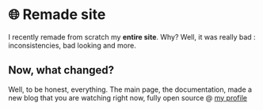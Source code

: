 
# 🌐 Remade site
I recently remade from scratch my **entire site**. Why? Well, it was really bad : inconsistencies, bad looking and more.
## Now, what changed?
Well, to be honest, everything. The main page, the documentation, made a new blog that you are watching right now, fully open source @ [my profile](https://github.com/TotoCodeFR/TotoCodeFR.github.io)